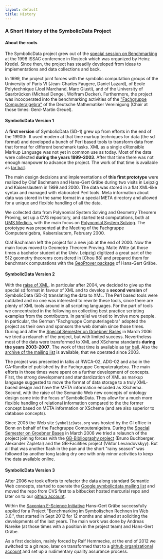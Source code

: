 ```yaml
---
layout: default
title: History
---
```


### A Short History of the SymbolicData Project

#### About the roots

The SymbolicData project grew out of the [special session on Benchmarking](http://krum.rz.uni-mannheim.de/cafgbench.html) at the 1998 ISSAC conference in Rostock which was organized by Heinz Kredel. Since then, the project has steadily developed from ideas to implementations and data collections and back.

In 1999, the project joint forces with the symbolic computation groups of the University of Paris VI (Jean-Charles Faugere, Daniel Lazard), of Ecole Polytechnique (Joel Marchand, Marc Giusti), and of the University of Saarbrücken (Michael Dengel, Wolfram Decker). Furthermore, the project was incooperated into the benchmarking activities of the ["Fachgruppe Computeralgebra"](http://www.fachgruppe-computeralgebra.de) of the Deutsche Mathematiker Vereinigung (Chair at those times: Gerd-Martin Greuel).

#### SymbolicData Version 1

A **first version** of SymbolicData (SD-1) grew up from efforts in the end of the 1990th. It used modern at that time markup techniques for data (the sd format) and developed a bunch of Perl based tools to transform data from that format for different benchmark tasks. XML as a single eXtensible Markup Language was not yet in common use as today. Most of the data were collected **during the years 1999-2003**. After that time there was not enough manpower to advance the project. The work of that time is available as [tar ball](http://symbolicdata.org/Uploads/SD-1.tgz).

The main design decisions and implementations of **this first prototype** were realized by Olaf Bachmann and Hans-Gert Gräbe during two visits in Leipzig and Kaiserslautern in 1999 and 2000. The data was stored in a flat XML-like syntax and managed with elaborated Perl tools. Meta information about data was stored in the same format in a special META directory and allowed for a unique and flexible handling of all the data.

We collected data from Polynomial System Solving and Geometry Theorem Proving, set up a CVS repository, and started test computations, both at [UMS Medicis](http://www.medicis.polytechnique.fr), with the main focus on [Polynomial System Solving](PolynomialSystems "wikilink"). The prototype was presented at the Meeting of the Fachgruppe Computeralgebra, Kaiserslautern, February 2000.

Olaf Bachmann left the project for a new job at the end of 2000. Now the main focus moved to Geometry Theorem Proving. Malte Witte (at those times a bachelor student at the Univ. Leipzig) digitized a great part of the 512 geometry theorems considered in [Chou 88] and prepared them for benchmark computations with the [GeoProver package](https://github.com/hg-graebe/GeoProver) of Hans-Gert Gräbe.

#### SymbolicData Version 2

With the [raise of XML](http://en.wikipedia.org/wiki/XML), in particular after 2004, we decided to give up the special sd format in favour of XML and to develop a **second version** of SymbolicData (SD-2) translating the data to XML. The Perl based tools were outdated and no one was interested to rewrite these tools, since there are plenty of XML tools around in all scripting languages. For the part of tools we concentrated in the following on collecting best practice scripting examples from the contributors. In parallel we tried to involve more people. In particular, the German "Fachgruppe Computerlagebra" adopted the project as their own and sponsors the web domain since those times. During and after the [Special Semester on Groebner Bases](http://www.ricam.oeaw.ac.at/specsem/srs/groeb/index.htm) in March 2006 we tried a relaunch of the project, but with limited success. Nevertheless most of the data were transformed to XML and XSchema standards **during the years 2003-2007**. The work of that time is available as [tar ball](http://symbolicdata.org/Uploads/SD-2.tgz).  Also the [archive of the mailing list](http://symbolicdata.org/Uploads/old-archive.txt) is available, that we operated since 2003.

The project was presented in talks at RWCA-02, ADG-02 and also in the CA-Rundbrief published by the Fachgruppe Computeralgebra. The main efforts in those times were spent on a further development of concepts. First, the strong development and standardization of XML as markup language suggested to move the format of data storage to a truly XML-based design and have the META information encoded as XSchema. Second, with the raise of the Semantic Web new concepts of ontology design came into the focus of SymbolicData. They allow for a much more flexible handling of relational information compared to the the former concept based on META information or XSchema (and are also superior to database concepts).

Since 2005 the Web site `SymbolicData.org` was hosted by the GI office in Bonn on behalf of the Fachgruppe Computeralgebra. During the [Special Semester on Groebner Bases](http://www.ricam.oeaw.ac.at/specsem/srs/groeb/index.htm) in March 2006 we tried a relaunch of the project joining forces with the [GB-Bibliography project](http://www.ricam.oeaw.ac.at/Groebner-Bases-Bibliography/index.php) (Bruno Buchberger, Alexander Zapletal) and the GB-Facilities project (Viktor Levandovskyy). But all that was another flash in the pan and the short "rainy season" was followed by another long lasting dry one with only minor activities to keep the data available online.

#### SymbolicData Version 3

After 2006 we took efforts to refactor the data along standard Semantic Web concepts, started to operate the [Google symbolicdata mailing list](https://groups.google.com/forum/#!forum/symbolicdata) and moved the repo from CVS first to a bitbucket hosted mercurial repo and later on to our [github account](https://github.com/symbolicdata). 

Within the [Saxonian E-Science Initiative](http://www.escience-sachsen.de) Hans-Gert Gräbe successfully applied for a Project "Benchmarking im Symbolischen Rechnen im Web 3.0.", that started in Sept 2012 for 12 months and aimed at soliciting the developments of the last years. The main work was done by Andreas Nareike (at those times with a position in the project team) and Hans-Gert Gräbe.

As a first decision, mainly forced by Ralf Hemmecke, at the end of 2012 we switched to a git repo, later on transformed that to a [github organizational account](https://github.com/symbolicdata) and set up a rudimentary quality assurance process.

